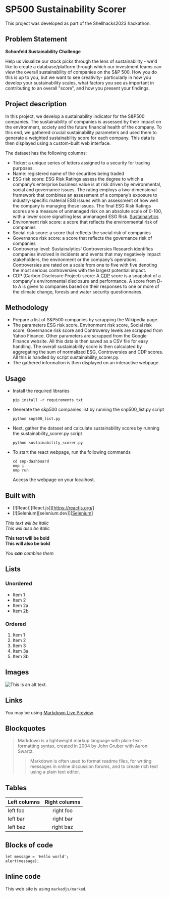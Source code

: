 # SP500 Sustainability Scorer

This project was developed as part of the Shellhacks2023 hackathon.

## Problem Statement 

**Schonfeld Sustainability Challenge**

Help us visualize our stock picks through the lens of sustainability - we'd like to create a database/platform through which our investment teams can view the overall sustainability of companies on the S&P 500. How you do this is up to you, but we want to see creativity- particularly in how you develop your sustainability scales, what factors you see as important in contributing to an overall "score", and how you present your findings.

## Project description 

In this project, we develop a sustainability indicator for the S&P500 companies. The sustainability of companies is assessed by their impact on the environment, society and the future financial health of the company. To this end, we gathered crucial sustainability parameters and used them to generate a weighted sustainability score for each company. This data is then displayed using a custom-built web interface.

The dataset has the following columns:
* Ticker: a unique series of letters assigned to a security for trading purposes. 
* Name: registered name of the securities being traded
* ESG risk score: ESG Risk Ratings assess the degree to which a company’s enterprise business value is at risk driven by environmental, social and governance issues. The rating employs a two-dimensional framework that combines an assessment of a company’s exposure to industry-specific material ESG issues with an assessment of how well the company is managing those issues. The final ESG Risk Ratings scores are a measure of unmanaged risk on an absolute scale of 0-100, with a lower score signalling less unmanaged ESG Risk. [Sustainalytics](https://www.sustainalytics.com/)
* Environment risk score: a score that reflects the environmental risk of companies
* Social risk score: a score that reflects the social risk of companies
* Governance risk score: a score that reflects the governance risk of companies
* Controversy level: Sustainalytics’ Controversies Research identifies companies involved in incidents and events that may negatively impact stakeholders, the environment or the company’s operations. Controversies are rated on a scale from one to five with five denoting the most serious controversies with the largest potential impact.
* CDP (Carbon Disclosure Project) score: A [CDP](https://www.cdp.net/en/scores/cdp-scores-explained) score is a snapshot of a company's environmental disclosure and performance. A score from D- to A is given to companies based on their responses to one or more of the climate change, forests and water security questionnaires. 


## Methodology

* Prepare a list of S&P500 companies by scrapping the Wikipedia page.
* The parameters ESG risk score, Environment risk score, Social risk score, Governance risk score and Controversy levels are scrapped from Yahoo Finance. Other parameters are scrapped from the Google Finance website. All this data is then saved as a CSV file for easy handling. The overall sustainability score is then calculated by aggregating the sum of normalized ESG, Controversies and CDP scores. All this is handled by script sustainability_scorer.py.
* The gathered information is then displayed on an interactive webpage.

## Usage
* Install the required libraries
  ```
  pip install -r requirements.txt
  ```
* Generate the s&p500 companies list by running the snp500_list.py script
  ```
  python snp500_list.py
  ```
* Next, gather the dataset and calculate sustainability scores by running the sustainability_scorer.py script
  ```
  python sustainability_scorer.py
  ```
* To start the react webpage, run the following commands
  ```
  cd snp-dashboard
  nmp i
  nmp run
  ```
  Access the webpage on your localhost.

## Built with
* [![React][React.js]][https://reactjs.org/]
* [![Selenium][selenium.dev]][[Selenium](https://www.selenium.dev/)]

*This text will be italic*  
_This will also be italic_

**This text will be bold**  
__This will also be bold__

_You **can** combine them_

## Lists

### Unordered

* Item 1
* Item 2
* Item 2a
* Item 2b

### Ordered

1. Item 1
1. Item 2
1. Item 3
  1. Item 3a
  1. Item 3b

## Images

![This is an alt text.](/image/sample.png "This is a sample image.")

## Links

You may be using [Markdown Live Preview](https://markdownlivepreview.com/).

## Blockquotes

> Markdown is a lightweight markup language with plain-text-formatting syntax, created in 2004 by John Gruber with Aaron Swartz.
>
>> Markdown is often used to format readme files, for writing messages in online discussion forums, and to create rich text using a plain text editor.

## Tables

| Left columns  | Right columns |
| ------------- |:-------------:|
| left foo      | right foo     |
| left bar      | right bar     |
| left baz      | right baz     |

## Blocks of code

```
let message = 'Hello world';
alert(message);
```

## Inline code

This web site is using `markedjs/marked`.
